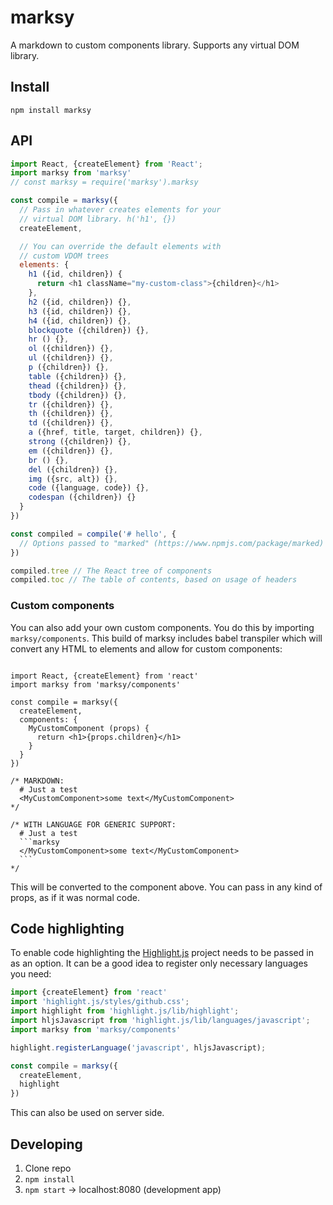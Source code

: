 # marksy
A markdown to custom components library. Supports any virtual DOM library.

## Install

`npm install marksy`

## API
```js
import React, {createElement} from 'React';
import marksy from 'marksy'
// const marksy = require('marksy').marksy

const compile = marksy({
  // Pass in whatever creates elements for your
  // virtual DOM library. h('h1', {})
  createElement,

  // You can override the default elements with
  // custom VDOM trees
  elements: {
    h1 ({id, children}) {
      return <h1 className="my-custom-class">{children}</h1>
    },
    h2 ({id, children}) {},
    h3 ({id, children}) {},
    h4 ({id, children}) {},
    blockquote ({children}) {},
    hr () {},
    ol ({children}) {},
    ul ({children}) {},
    p ({children}) {},
    table ({children}) {},
    thead ({children}) {},
    tbody ({children}) {},
    tr ({children}) {},
    th ({children}) {},
    td ({children}) {},
    a ({href, title, target, children}) {},
    strong ({children}) {},
    em ({children}) {},
    br () {},
    del ({children}) {},
    img ({src, alt}) {},
    code ({language, code}) {},
    codespan ({children}) {}
  }
})

const compiled = compile('# hello', {
  // Options passed to "marked" (https://www.npmjs.com/package/marked)
})

compiled.tree // The React tree of components
compiled.toc // The table of contents, based on usage of headers
```

### Custom components
You can also add your own custom components. You do this by importing `marksy/components`. This build of marksy includes babel transpiler which will convert any HTML to elements and allow for custom components:

<pre lang="js"><code>
import React, {createElement} from 'react'
import marksy from 'marksy/components'

const compile = marksy({
  createElement,
  components: {
    MyCustomComponent (props) {
      return &lt;h1>{props.children}&lt;/h1>
    }
  }
})

/* MARKDOWN:
  # Just a test
  &lt;MyCustomComponent>some text&lt;/MyCustomComponent>
*/

/* WITH LANGUAGE FOR GENERIC SUPPORT:
  # Just a test
  ```marksy
  &lt;/MyCustomComponent>some text&lt;/MyCustomComponent>
  ```
*/
</code></pre>

This will be converted to the component above. You can pass in any kind of props, as if it was normal code.


## Code highlighting
To enable code highlighting the [Highlight.js](https://highlightjs.org/) project needs to be passed in as an option. It can be a good idea to register only necessary languages you need:

```js
import {createElement} from 'react'
import 'highlight.js/styles/github.css';
import highlight from 'highlight.js/lib/highlight';
import hljsJavascript from 'highlight.js/lib/languages/javascript';
import marksy from 'marksy/components'

highlight.registerLanguage('javascript', hljsJavascript);

const compile = marksy({
  createElement,
  highlight
})
```

This can also be used on server side.

## Developing
1. Clone repo
2. `npm install`
3. `npm start` -> localhost:8080 (development app)
